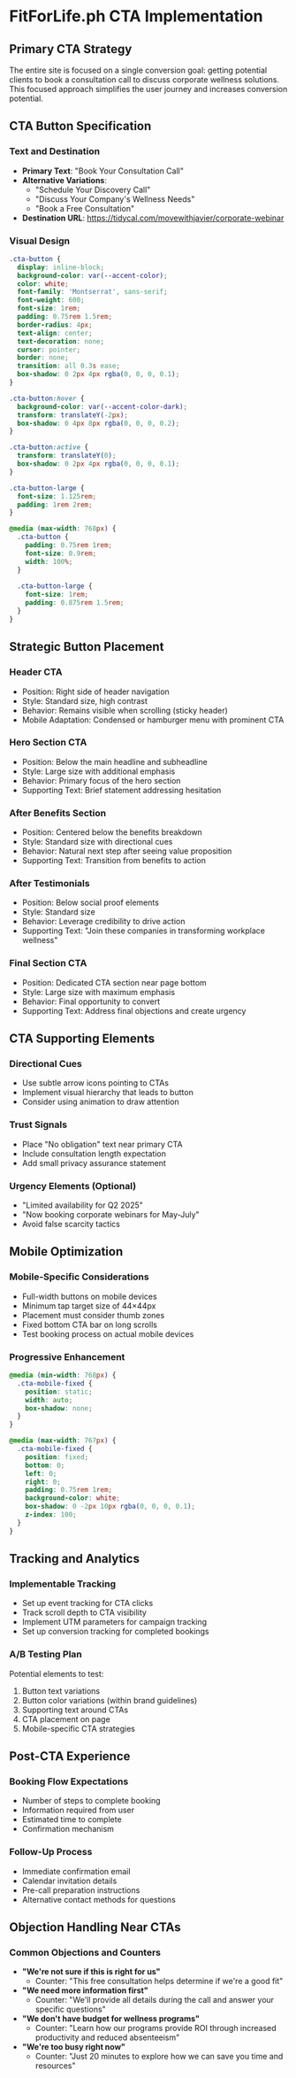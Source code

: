 # FitForLife.ph CTA Implementation

## Primary CTA Strategy

The entire site is focused on a single conversion goal: getting potential clients to book a consultation call to discuss corporate wellness solutions. This focused approach simplifies the user journey and increases conversion potential.

## CTA Button Specification

### Text and Destination
- **Primary Text**: "Book Your Consultation Call"
- **Alternative Variations**:
  - "Schedule Your Discovery Call"
  - "Discuss Your Company's Wellness Needs"
  - "Book a Free Consultation"
- **Destination URL**: https://tidycal.com/movewithjavier/corporate-webinar

### Visual Design
```css
.cta-button {
  display: inline-block;
  background-color: var(--accent-color);
  color: white;
  font-family: 'Montserrat', sans-serif;
  font-weight: 600;
  font-size: 1rem;
  padding: 0.75rem 1.5rem;
  border-radius: 4px;
  text-align: center;
  text-decoration: none;
  cursor: pointer;
  border: none;
  transition: all 0.3s ease;
  box-shadow: 0 2px 4px rgba(0, 0, 0, 0.1);
}

.cta-button:hover {
  background-color: var(--accent-color-dark);
  transform: translateY(-2px);
  box-shadow: 0 4px 8px rgba(0, 0, 0, 0.2);
}

.cta-button:active {
  transform: translateY(0);
  box-shadow: 0 2px 4px rgba(0, 0, 0, 0.1);
}

.cta-button-large {
  font-size: 1.125rem;
  padding: 1rem 2rem;
}

@media (max-width: 768px) {
  .cta-button {
    padding: 0.75rem 1rem;
    font-size: 0.9rem;
    width: 100%;
  }
  
  .cta-button-large {
    font-size: 1rem;
    padding: 0.875rem 1.5rem;
  }
}
```

## Strategic Button Placement

### Header CTA
- Position: Right side of header navigation
- Style: Standard size, high contrast
- Behavior: Remains visible when scrolling (sticky header)
- Mobile Adaptation: Condensed or hamburger menu with prominent CTA

### Hero Section CTA
- Position: Below the main headline and subheadline
- Style: Large size with additional emphasis
- Behavior: Primary focus of the hero section
- Supporting Text: Brief statement addressing hesitation

### After Benefits Section
- Position: Centered below the benefits breakdown
- Style: Standard size with directional cues
- Behavior: Natural next step after seeing value proposition
- Supporting Text: Transition from benefits to action

### After Testimonials
- Position: Below social proof elements
- Style: Standard size
- Behavior: Leverage credibility to drive action
- Supporting Text: "Join these companies in transforming workplace wellness"

### Final Section CTA
- Position: Dedicated CTA section near page bottom
- Style: Large size with maximum emphasis
- Behavior: Final opportunity to convert
- Supporting Text: Address final objections and create urgency

## CTA Supporting Elements

### Directional Cues
- Use subtle arrow icons pointing to CTAs
- Implement visual hierarchy that leads to button
- Consider using animation to draw attention

### Trust Signals
- Place "No obligation" text near primary CTA
- Include consultation length expectation
- Add small privacy assurance statement

### Urgency Elements (Optional)
- "Limited availability for Q2 2025"
- "Now booking corporate webinars for May-July"
- Avoid false scarcity tactics

## Mobile Optimization

### Mobile-Specific Considerations
- Full-width buttons on mobile devices
- Minimum tap target size of 44×44px
- Placement must consider thumb zones
- Fixed bottom CTA bar on long scrolls
- Test booking process on actual mobile devices

### Progressive Enhancement
```css
@media (min-width: 768px) {
  .cta-mobile-fixed {
    position: static;
    width: auto;
    box-shadow: none;
  }
}

@media (max-width: 767px) {
  .cta-mobile-fixed {
    position: fixed;
    bottom: 0;
    left: 0;
    right: 0;
    padding: 0.75rem 1rem;
    background-color: white;
    box-shadow: 0 -2px 10px rgba(0, 0, 0, 0.1);
    z-index: 100;
  }
}
```

## Tracking and Analytics

### Implementable Tracking
- Set up event tracking for CTA clicks
- Track scroll depth to CTA visibility
- Implement UTM parameters for campaign tracking
- Set up conversion tracking for completed bookings

### A/B Testing Plan
Potential elements to test:
1. Button text variations
2. Button color variations (within brand guidelines)
3. Supporting text around CTAs
4. CTA placement on page
5. Mobile-specific CTA strategies

## Post-CTA Experience

### Booking Flow Expectations
- Number of steps to complete booking
- Information required from user
- Estimated time to complete
- Confirmation mechanism

### Follow-Up Process
- Immediate confirmation email
- Calendar invitation details
- Pre-call preparation instructions
- Alternative contact methods for questions

## Objection Handling Near CTAs

### Common Objections and Counters
- **"We're not sure if this is right for us"**
  - Counter: "This free consultation helps determine if we're a good fit"
- **"We need more information first"**
  - Counter: "We'll provide all details during the call and answer your specific questions"
- **"We don't have budget for wellness programs"**
  - Counter: "Learn how our programs provide ROI through increased productivity and reduced absenteeism"
- **"We're too busy right now"**
  - Counter: "Just 20 minutes to explore how we can save you time and resources"
